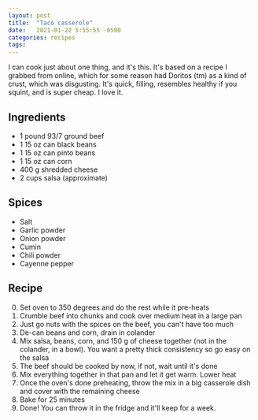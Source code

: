 ```yaml
---
layout: post
title:  "Taco casserole"
date:   2021-01-22 5:55:55 -0500
categories: recipes
tags: 
---
```

I can cook just about one thing, and it's this.  It's based on a recipe I grabbed from online, which for some reason had Doritos (tm) as a kind of crust, which was disgusting.  It's quick, filling, resembles healthy if you squint, and is super cheap. I love it.

## Ingredients
* 1 pound 93/7 ground beef
* 1 15 oz can black beans
* 1 15 oz can pinto beans
* 1 15 oz can corn
* 400 g shredded cheese
* 2 cups salsa (approximate)

## Spices
* Salt
* Garlic powder
* Onion powder
* Cumin
* Chili powder
* Cayenne pepper

## Recipe
0. Set oven to 350 degrees and do the rest while it pre-heats
1. Crumble beef into chunks and cook over medium heat in a large pan
2. Just go nuts with the spices on the beef, you can't have too much
3. De-can beans and corn, drain in colander
4. Mix salsa, beans, corn, and 150 g of cheese together (not in the colander, in a bowl).  You want a pretty thick consistency so go easy on the salsa
5. The beef should be cooked by now, if not, wait until it's done
6. Mix everything together in that pan and let it get warm.  Lower heat
7. Once the oven's done preheating, throw the mix in a big casserole dish and cover with the remaining cheese
8. Bake for 25 minutes
9. Done!  You can throw it in the fridge and it'll keep for a week.